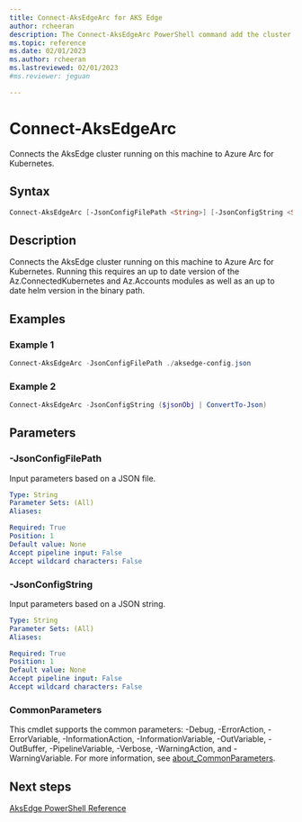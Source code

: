 ```yaml
---
title: Connect-AksEdgeArc for AKS Edge
author: rcheeran
description: The Connect-AksEdgeArc PowerShell command add the cluster to Azure Arc.
ms.topic: reference
ms.date: 02/01/2023
ms.author: rcheeran 
ms.lastreviewed: 02/01/2023
#ms.reviewer: jeguan

---
```


# Connect-AksEdgeArc

Connects the AksEdge cluster running on this machine to Azure Arc for Kubernetes.

## Syntax

```powershell
Connect-AksEdgeArc [-JsonConfigFilePath <String>] [-JsonConfigString <String>] [<CommonParameters>]
```

## Description

Connects the AksEdge cluster running on this machine to Azure Arc for Kubernetes. Running this requires an up to date version of the Az.ConnectedKubernetes and Az.Accounts modules as well as an up to date helm version in the binary path.


## Examples

### Example 1

```powershell
Connect-AksEdgeArc -JsonConfigFilePath ./aksedge-config.json
```

### Example 2

```powershell
Connect-AksEdgeArc -JsonConfigString ($jsonObj | ConvertTo-Json)
```

## Parameters

### -JsonConfigFilePath

 Input parameters based on a JSON file.

```yaml
Type: String
Parameter Sets: (All)
Aliases:

Required: True
Position: 1
Default value: None
Accept pipeline input: False
Accept wildcard characters: False
```

### -JsonConfigString

Input parameters based on a JSON string.

```yaml
Type: String
Parameter Sets: (All)
Aliases:

Required: True
Position: 1
Default value: None
Accept pipeline input: False
Accept wildcard characters: False
```


### CommonParameters

This cmdlet supports the common parameters: -Debug, -ErrorAction, -ErrorVariable, -InformationAction, -InformationVariable, -OutVariable, -OutBuffer, -PipelineVariable, -Verbose, -WarningAction, and -WarningVariable. For more information, see [about_CommonParameters](https://go.microsoft.com/fwlink/?LinkID=113216).

## Next steps

[AksEdge PowerShell Reference](./index.md)
